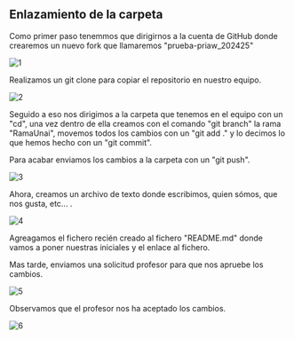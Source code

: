 ## Enlazamiento de la carpeta

Como primer paso tenemmos que dirigirnos a la cuenta de GitHub donde crearemos un nuevo fork que llamaremos "prueba-priaw_202425"

![1](/Ejercicio%204/create%20fork.PNG)

Realizamos un git clone para copiar el repositorio en nuestro equipo.

![2](/Ejercicio%204/Git%20clone.PNG)

Seguido a eso nos dirigimos a la carpeta que tenemos en el equipo con un "cd", una vez dentro de ella creamos con el comando "git branch" la rama "RamaUnai", movemos todos los cambios con un "git add ." y lo decimos lo que hemos hecho con un "git commit".

Para acabar enviamos los cambios a la carpeta con un "git push".

![3](/Ejercicio%204/Gits.PNG)

Ahora, creamos un archivo de texto donde escribimos, quien sómos, que nos gusta, etc... .


![4](/Ejercicio%204/Creacion%20URP.PNG)

Agreagamos el fichero recién creado al fichero "README.md" donde vamos a poner nuestras iniciales y el enlace al fichero.

Mas tarde, enviamos una solicitud profesor para que nos apruebe los cambios.

![5](/Ejercicio%204/Agregar%20a%20README.PNG)

Observamos que el profesor nos ha aceptado los cambios.

![6](/Ejercicio%204/Pull%20request.PNG)